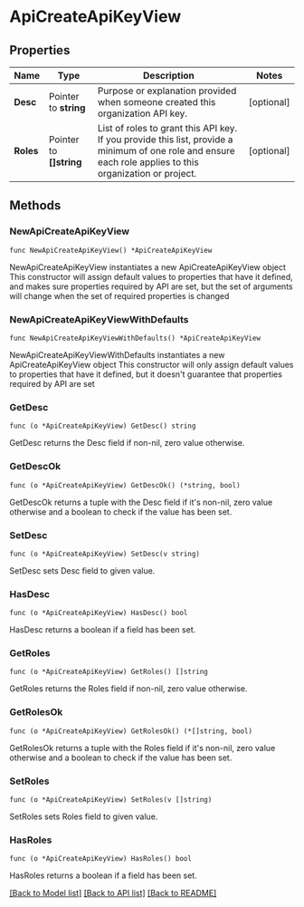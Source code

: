 # ApiCreateApiKeyView

## Properties

Name | Type | Description | Notes
------------ | ------------- | ------------- | -------------
**Desc** | Pointer to **string** | Purpose or explanation provided when someone created this organization API key. | [optional] 
**Roles** | Pointer to **[]string** | List of roles to grant this API key. If you provide this list, provide a minimum of one role and ensure each role applies to this organization or project. | [optional] 

## Methods

### NewApiCreateApiKeyView

`func NewApiCreateApiKeyView() *ApiCreateApiKeyView`

NewApiCreateApiKeyView instantiates a new ApiCreateApiKeyView object
This constructor will assign default values to properties that have it defined,
and makes sure properties required by API are set, but the set of arguments
will change when the set of required properties is changed

### NewApiCreateApiKeyViewWithDefaults

`func NewApiCreateApiKeyViewWithDefaults() *ApiCreateApiKeyView`

NewApiCreateApiKeyViewWithDefaults instantiates a new ApiCreateApiKeyView object
This constructor will only assign default values to properties that have it defined,
but it doesn't guarantee that properties required by API are set

### GetDesc

`func (o *ApiCreateApiKeyView) GetDesc() string`

GetDesc returns the Desc field if non-nil, zero value otherwise.

### GetDescOk

`func (o *ApiCreateApiKeyView) GetDescOk() (*string, bool)`

GetDescOk returns a tuple with the Desc field if it's non-nil, zero value otherwise
and a boolean to check if the value has been set.

### SetDesc

`func (o *ApiCreateApiKeyView) SetDesc(v string)`

SetDesc sets Desc field to given value.

### HasDesc

`func (o *ApiCreateApiKeyView) HasDesc() bool`

HasDesc returns a boolean if a field has been set.

### GetRoles

`func (o *ApiCreateApiKeyView) GetRoles() []string`

GetRoles returns the Roles field if non-nil, zero value otherwise.

### GetRolesOk

`func (o *ApiCreateApiKeyView) GetRolesOk() (*[]string, bool)`

GetRolesOk returns a tuple with the Roles field if it's non-nil, zero value otherwise
and a boolean to check if the value has been set.

### SetRoles

`func (o *ApiCreateApiKeyView) SetRoles(v []string)`

SetRoles sets Roles field to given value.

### HasRoles

`func (o *ApiCreateApiKeyView) HasRoles() bool`

HasRoles returns a boolean if a field has been set.


[[Back to Model list]](../README.md#documentation-for-models) [[Back to API list]](../README.md#documentation-for-api-endpoints) [[Back to README]](../README.md)


